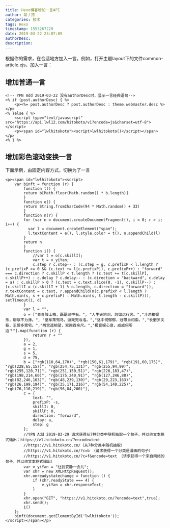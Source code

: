 ```yaml
---
title: Hexo博客增加一言API
author: 昜丿捺
categories: 技术
tags: Hexo
timestamp: 1553267229
date: 2019-03-22 23:07:09
authorDesc:
description:
---
```

根据你的需求，在合适地方加入一言。例如，打开主题layout下的文件common-article.ejs，加入一言：
## 增加普通一言


	<!-- YPN Add 2019-03-22 没有authorDesc时，显示一言经典语句-->
	<% if (post.authorDesc) { %>
		<p><%= post.authorDesc ? post.authorDesc : theme.webmaster.desc %></p>
	<% }else { %>
		<script type="text/javascript" src="https://api.lwl12.com/hitokoto/v1?encode=js&charset=utf-8"></script>
		<p><span id="lwlhitokoto"><script>lwlhitokoto()</script></span></p>
	<% } %>
	
## 增加彩色滚动变换一言
下面示例，由固定内容方式，切换为了一言

	<p><span id="lwlhitokoto"><script>
		var binft = function (r) {
			function t() {
			return b[Math.floor(Math.random() * b.length)]
			}  
			function e() {
			return String.fromCharCode(94 * Math.random() + 33)
			}
			function n(r) {
			for (var n = document.createDocumentFragment(), i = 0; r > i; i++) {
			  var l = document.createElement("span");
			  l.textContent = e(), l.style.color = t(), n.appendChild(l)
			}
			return n
			}
			function i() {
				//var t = o[c.skillI];
				var t = v_yiYan;
				c.step ? c.step-- : (c.step = g, c.prefixP < l.length ? (c.prefixP >= 0 && (c.text += l[c.prefixP]), c.prefixP++) : "forward" === c.direction ? c.skillP < t.length ? (c.text += t[c.skillP], c.skillP++) : c.delay ? c.delay-- : (c.direction = "backward", c.delay = a) : c.skillP > 0 ? (c.text = c.text.slice(0, -1), c.skillP--) : (c.skillI = (c.skillI + 1) % o.length, c.direction = "forward")), r.textContent = c.text, r.appendChild(n(c.prefixP < l.length ? Math.min(s, s + c.prefixP) : Math.min(s, t.length - c.skillP))), setTimeout(i, d)
			}
			var l = "",
			o = ["青青陵上柏，磊磊涧中石。", "人生天地间，忽如远行客。","斗酒相娱乐，聊厚不为薄。", "驱车策驽马，游戏宛与洛。","洛中何郁郁，冠带自相索。","长衢罗夹巷，王侯多第宅。","两宫遥相望，双阙百余尺。","极宴娱心意，戚戚何所迫？"].map(function (r) {
				return r + ""
			}),
			a = 2,
			g = 1,
			s = 5,
			d = 75,
			b = ["rgb(110,64,170)", "rgb(150,61,179)", "rgb(191,60,175)", "rgb(228,65,157)", "rgb(254,75,131)", "rgb(255,94,99)", "rgb(255,120,71)", "rgb(251,150,51)", "rgb(226,183,47)", "rgb(198,214,60)", "rgb(175,240,91)", "rgb(127,246,88)", "rgb(82,246,103)", "rgb(48,239,130)", "rgb(29,223,163)", "rgb(26,199,194)", "rgb(35,171,216)", "rgb(54,140,225)", "rgb(76,110,219)", "rgb(96,84,200)"],
			c = {
				text: "",
				prefixP: -s,
				skillI: 0,
				skillP: 0,
				direction: "forward",
				delay: a,
				step: g
			};	  
			//YPN Add 2019-03-29 请求获得从7种分类中随机抽取一个句子，并以纯文本格式输出：https://v1.hitokoto.cn/?encode=text
			//https://v1.hitokoto.cn/（从7种分类中随机抽取）
			//https://v1.hitokoto.cn/?c=b （请求获得一个分类是漫画的句子）
			//https://v1.hitokoto.cn/?c=f&encode=text （请求获得一个来自网络的句子，并以纯文本格式输出）
			var v_yiYan = "让我安静一会儿";
			var xhr = new XMLHttpRequest();
			xhr.onreadystatechange = function () {
				if (xhr.readyState === 4) {
					v_yiYan = xhr.responseText;
				}
			}
			xhr.open("GET", "https://v1.hitokoto.cn/?encode=text",true);
			xhr.send();
			i()
		};
		binft(document.getElementById('lwlhitokoto'));
	</script></span></p>
